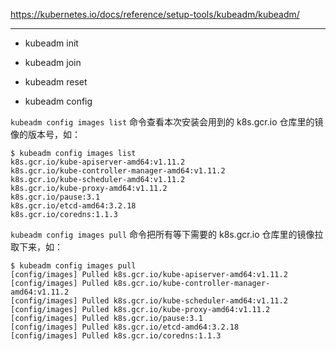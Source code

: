 https://kubernetes.io/docs/reference/setup-tools/kubeadm/kubeadm/

---

* kubeadm init

* kubeadm join

* kubeadm reset

* kubeadm config

`kubeadm config images list` 命令查看本次安装会用到的 k8s.gcr.io 仓库里的镜像的版本号，如：

```
$ kubeadm config images list
k8s.gcr.io/kube-apiserver-amd64:v1.11.2
k8s.gcr.io/kube-controller-manager-amd64:v1.11.2
k8s.gcr.io/kube-scheduler-amd64:v1.11.2
k8s.gcr.io/kube-proxy-amd64:v1.11.2
k8s.gcr.io/pause:3.1
k8s.gcr.io/etcd-amd64:3.2.18
k8s.gcr.io/coredns:1.1.3
```

`kubeadm config images pull` 命令把所有等下需要的 k8s.gcr.io 仓库里的镜像拉取下来，如：

```
$ kubeadm config images pull
[config/images] Pulled k8s.gcr.io/kube-apiserver-amd64:v1.11.2
[config/images] Pulled k8s.gcr.io/kube-controller-manager-amd64:v1.11.2
[config/images] Pulled k8s.gcr.io/kube-scheduler-amd64:v1.11.2
[config/images] Pulled k8s.gcr.io/kube-proxy-amd64:v1.11.2
[config/images] Pulled k8s.gcr.io/pause:3.1
[config/images] Pulled k8s.gcr.io/etcd-amd64:3.2.18
[config/images] Pulled k8s.gcr.io/coredns:1.1.3
```

